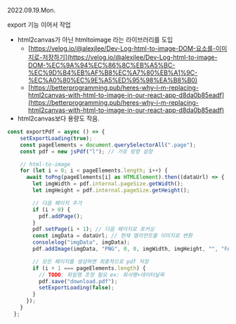 2022.09.19.Mon.

export 기능 이어서 작업

- html2canvas가 아닌 htmltoimage 라는 라이브러리를 도입
  - [https://velog.io/@alexjlee/Dev-Log-html-to-image-DOM-요소를-이미지로-저장하기](https://velog.io/@alexjlee/Dev-Log-html-to-image-DOM-%EC%9A%94%EC%86%8C%EB%A5%BC-%EC%9D%B4%EB%AF%B8%EC%A7%80%EB%A1%9C-%EC%A0%80%EC%9E%A5%ED%95%98%EA%B8%B0)
  - [https://betterprogramming.pub/heres-why-i-m-replacing-html2canvas-with-html-to-image-in-our-react-app-d8da0b85eadf](https://betterprogramming.pub/heres-why-i-m-replacing-html2canvas-with-html-to-image-in-our-react-app-d8da0b85eadf)
- html2canvas보다 용량도 작음.

```javascript
const exportPdf = async () => {
    setExportLoading(true);
    const pageElements = document.querySelectorAll(".page");
    const pdf = new jsPdf("l"); // 가로 방향 설정

    // html-to-image
    for (let i = 0; i < pageElements.length; i++) {
      await toPng(pageElements[i] as HTMLElement).then((dataUrl) => {
        let imgWidth = pdf.internal.pageSize.getWidth();
        let imgHeight = pdf.internal.pageSize.getHeight();

        // 다음 페이지 추가
        if (i > 0) {
          pdf.addPage();
        }
        pdf.setPage(i + 1); // 다음 페이지로 포커싱
        const imgData = dataUrl; // 현재 엘리먼트를 이미지로 변환
        consolelog("imgData", imgData);
        pdf.addImage(imgData, "PNG", 0, 0, imgWidth, imgHeight, "", "FAST"); // 변환된 이미지를 현재 페이지에 추가

        // 모든 페이지를 생성하면 최종적으로 pdf 저장
        if (i + 1 === pageElements.length) {
          // TODO: 파일명 조정 필요 ex: 회사명+데이터날짜
          pdf.save("download.pdf");
          setExportLoading(false);
        }
      });
    }
  };

```

